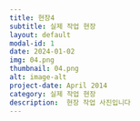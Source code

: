 ```yaml
---
title: 현장4
subtitle: 실제 작업 현장
layout: default
modal-id: 1
date: 2024-01-02
img: 04.png
thumbnail: 04.png
alt: image-alt
project-date: April 2014
category: 실제 작업 현장
description:  현장 작업 사진입니다
---
```

